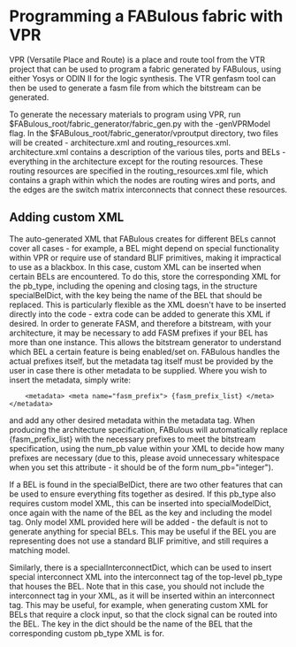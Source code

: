 # Programming a FABulous fabric with VPR

VPR (Versatile Place and Route) is a place and route tool from the VTR project that can be used to program a fabric generated by FABulous, using either Yosys or ODIN II for the logic synthesis. The VTR genfasm tool can then be used to generate a fasm file from which the bitstream can be generated.

To generate the necessary materials to program using VPR, run $FABulous\_root/fabric\_generator/fabric\_gen.py with the -genVPRModel flag. In the $FABulous\_root/fabric\_generator/vproutput directory, two files will be created - architecture.xml and routing\_resources.xml. architecture.xml contains a description of the various tiles, ports and BELs - everything in the architecture except for the routing resources. These routing resources are specified in the routing\_resources.xml file, which contains a graph within which the nodes are routing wires and ports, and the edges are the switch matrix interconnects that connect these resources.

## Adding custom XML

The auto-generated XML that FABulous creates for different BELs cannot cover all cases - for example, a BEL might depend on special functionality within VPR or require use of standard BLIF primitives, making it impractical to use as a blackbox. In this case, custom XML can be inserted when certain BELs are encountered. To do this, store the corresponding XML for the pb\_type, including the opening and closing tags, in the structure specialBelDict, with the key being the name of the BEL that should be replaced. This is particularly flexible as the XML doesn't have to be inserted directly into the code - extra code can be added to generate this XML if desired. In order to generate FASM, and therefore a bitstream, with your architecture, it may be necessary to add FASM prefixes if your BEL has more than one instance. This allows the bitstream generator to understand which BEL a certain feature is being enabled/set on. FABulous handles the actual prefixes itself, but the metadata tag itself must be provided by the user in case there is other metadata to be supplied. Where you wish to insert the metadata, simply write:

`    <metadata>
     <meta name="fasm_prefix"> {fasm_prefix_list} </meta>
    </metadata>`

and add any other desired metadata within the metadata tag. When producing the architecture specification, FABulous will automatically replace {fasm\_prefix\_list} with the necessary prefixes to meet the bitstream specification, using the num\_pb value within your XML to decide how many prefixes are necessary (due to this, please avoid unnecessary whitespace when you set this attribute - it should be of the form num\_pb="integer").

If a BEL is found in the specialBelDict, there are two other features that can be used to ensure everything fits together as desired. If this pb\_type also requires custom model XML, this can be inserted into specialModelDict, once again with the name of the BEL as the key and including the model tag. Only model XML provided here will be added - the default is not to generate anything for special BELs. This may be useful if the BEL you are representing does not use a standard BLIF primitive, and still requires a matching model. 

Similarly, there is a specialInterconnectDict, which can be used to insert special interconnect XML into the interconnect tag of the top-level pb\_type that houses the BEL. Note that in this case, you should not include the interconnect tag in your XML, as it will be inserted within an interconnect tag. This may be useful, for example, when generating custom XML for BELs that require a clock input, so that the clock signal can be routed into the BEL. The key in the dict should be the name of the BEL that the corresponding custom pb\_type XML is for.
